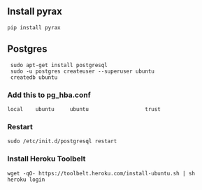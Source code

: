 ## Install pyrax
```
pip install pyrax
```

## Postgres
```
 sudo apt-get install postgresql
 sudo -u postgres createuser --superuser ubuntu
 createdb ubuntu
```

### Add this to pg_hba.conf

```
local    ubuntu     ubuntu                  trust
```

### Restart

```
sudo /etc/init.d/postgresql restart
```

### Install Heroku Toolbelt

```
wget -qO- https://toolbelt.heroku.com/install-ubuntu.sh | sh
heroku login
```